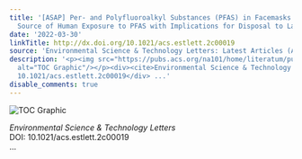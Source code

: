 ```yaml
---
title: '[ASAP] Per- and Polyfluoroalkyl Substances (PFAS) in Facemasks: Potential
  Source of Human Exposure to PFAS with Implications for Disposal to Landfills'
date: '2022-03-30'
linkTitle: http://dx.doi.org/10.1021/acs.estlett.2c00019
source: 'Environmental Science & Technology Letters: Latest Articles (ACS Publications)'
description: '<p><img src="https://pubs.acs.org/na101/home/literatum/publisher/achs/journals/content/estlcu/0/estlcu.ahead-of-print/acs.estlett.2c00019/20220311/images/medium/ez2c00019_0004.gif"
  alt="TOC Graphic"/></p><div><cite>Environmental Science & Technology Letters</cite></div><div>DOI:
  10.1021/acs.estlett.2c00019</div> ...'
disable_comments: true
---
```

<p><img src="https://pubs.acs.org/na101/home/literatum/publisher/achs/journals/content/estlcu/0/estlcu.ahead-of-print/acs.estlett.2c00019/20220311/images/medium/ez2c00019_0004.gif" alt="TOC Graphic"/></p><div><cite>Environmental Science & Technology Letters</cite></div><div>DOI: 10.1021/acs.estlett.2c00019</div> ...